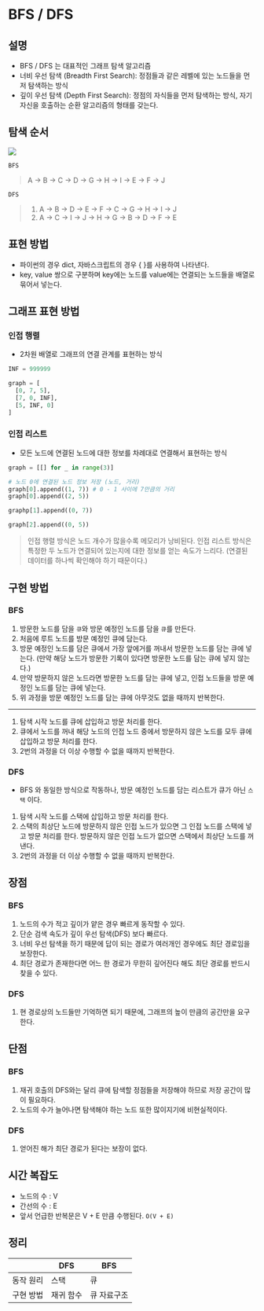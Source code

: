 # BFS / DFS

## 설명

- BFS / DFS 는 대표적인 그래프 탐색 알고리즘
- 너비 우선 탐색 (Breadth First Search): 정점들과 같은 레벨에 있는 노드들을 먼저 탐색하는 방식
- 깊이 우선 탐색 (Depth First Search): 정점의 자식들을 먼저 탐색하는 방식, 자기 자신을 호출하는 순환 알고리즘의 형태를 갖는다.

## 탐색 순서

<img src="https://user-images.githubusercontent.com/28842641/125909250-506fad7f-05c9-42c1-a00f-3eafa1274511.png"/>

`BFS`

> A -> B -> C -> D -> G -> H -> I -> E -> F -> J

`DFS`

> 1. A -> B -> D -> E -> F -> C -> G -> H -> I -> J
> 2. A -> C -> I -> J -> H -> G -> B -> D -> F -> E

## 표현 방법

- 파이썬의 경우 dict, 자바스크립트의 경우 { }를 사용하여 나타낸다.
- key, value 쌍으로 구분하며 key에는 노드를 value에는 연결되는 노드들을 배열로 묶어서 넣는다.

## 그래프 표현 방법

### 인접 행렬

- 2차원 배열로 그래프의 연결 관계를 표현하는 방식

```python
INF = 999999

graph = [
  [0, 7, 5],
  [7, 0, INF],
  [5, INF, 0]
]
```

### 인접 리스트

- 모든 노드에 연결된 노드에 대한 정보를 차례대로 연결해서 표현하는 방식

```python
graph = [[] for _ in range(3)]

# 노드 0에 연결된 노드 정보 저장 (노드, 거리)
graph[0].append((1, 7)) # 0 - 1 사이에 7만큼의 거리
graph[0].append((2, 5))

graphp[1].append((0, 7))

graph[2].append((0, 5))
```

> 인접 행렬 방식은 노드 개수가 많을수록 메모리가 낭비된다. 인접 리스트 방식은 특정한 두 노드가 연결되어 있는지에 대한 정보를 얻는 속도가 느리다. (연결된 데이터를 하나씩 확인해야 하기 때문이다.)

## 구현 방법

### BFS

1. 방문한 노드를 담을 `큐`와 방문 예정인 노드를 담을 `큐`를 만든다.
2. 처음에 루트 노드를 방문 예정인 큐에 담는다.
3. 방문 예정인 노드를 담은 큐에서 가장 앞에거를 꺼내서 방문한 노드를 담는 큐에 넣는다. (만약 해당 노드가 방문한 기록이 있다면 방문한 노드를 담는 큐에 넣지 않는다.)
4. 만약 방문하지 않은 노드라면 방문한 노드를 담는 큐에 넣고, 인접 노드들을 방문 예정인 노드를 담는 큐에 넣는다.
5. 위 과정을 방문 예정인 노드를 담는 큐에 아무것도 없을 때까지 반복한다.

---

1. 탐색 시작 노드를 큐에 삽입하고 방문 처리를 한다.
2. 큐에서 노드를 꺼내 해당 노드의 인접 노드 중에서 방문하지 않은 노드를 모두 큐에 삽입하고 방문 처리를 한다.
3. 2번의 과정을 더 이상 수행할 수 없을 때까지 반복한다.

### DFS

- BFS 와 동일한 방식으로 작동하나, 방문 예정인 노드를 담는 리스트가 큐가 아닌 `스택` 이다.

1. 탐색 시작 노드를 스택에 삽입하고 방문 처리를 한다.
2. 스택의 최상단 노드에 방문하지 않은 인접 노드가 있으면 그 인접 노드를 스택에 넣고 방문 처리를 한다. 방문하지 않은 인접 노드가 없으면 스택에서 최상단 노드를 꺼낸다.
3. 2번의 과정을 더 이상 수행할 수 없을 때까지 반복한다.

## 장점

### BFS

1. 노드의 수가 적고 깊이가 얕은 경우 빠르게 동작할 수 있다.
2. 단순 검색 속도가 깊이 우선 탐색(DFS) 보다 빠르다.
3. 너비 우선 탐색을 하기 때문에 답이 되는 경로가 여러개인 경우에도 최단 경로임을 보장한다.
4. 최단 경로가 존재한다면 어느 한 경로가 무한히 깊어진다 해도 최단 경로를 반드시 찾을 수 있다.

### DFS

1. 현 경로상의 노드들만 기억하면 되기 때문에, 그래프의 높이 만큼의 공간만을 요구한다.

## 단점

### BFS

1. 재귀 호출의 DFS와는 달리 큐에 탐색할 정점들을 저장해야 하므로 저장 공간이 많이 필요하다.
2. 노드의 수가 늘어나면 탐색해야 하는 노드 또한 많이지기에 비현실적이다.

### DFS

1. 얻어진 해가 최단 경로가 된다는 보장이 없다.

## 시간 복잡도

- 노드의 수 : V
- 간선의 수 : E
- 앞서 언급한 반복문은 V + E 만큼 수행된다.
  `O(V + E)`

## 정리

|           | DFS       | BFS         |
| --------- | --------- | ----------- |
| 동작 원리 | 스택      | 큐          |
| 구현 방법 | 재귀 함수 | 큐 자료구조 |
